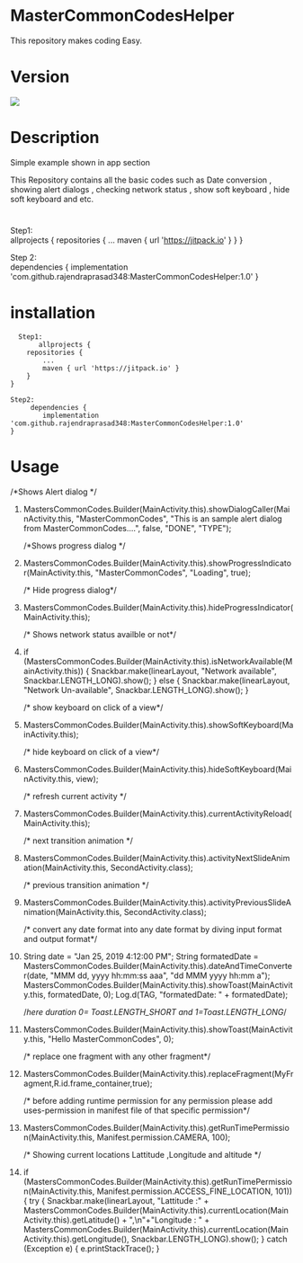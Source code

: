 # MasterCommonCodesHelper
This repository makes coding Easy.

# Version
 [![](https://jitpack.io/v/rajendraprasad348/MasterCommonCodesHelper.svg)](https://jitpack.io/#rajendraprasad348/MasterCommonCodesHelper)

# Description

Simple example shown in app section

This Repository contains all the basic codes such as Date conversion , showing alert dialogs , checking network status , show soft keyboard , hide soft keyboard and etc.


# 

 Step1:  
                      allprojects {
	                  	repositories {
		                              	...
			                              maven { url 'https://jitpack.io' }
	                               	}
	                                }  

  Step 2:  
                 dependencies {
	                            implementation 'com.github.rajendraprasad348:MasterCommonCodesHelper:1.0'
	                            }

# installation

      Step1:  
           allprojects {
		repositories {
			...
			maven { url 'https://jitpack.io' }
		}
	}  
	
	Step2:  
         dependencies {
	        implementation 'com.github.rajendraprasad348:MasterCommonCodesHelper:1.0'
	} 
 
  
  
  # Usage
  
   /*Shows Alert dialog */
1.  MastersCommonCodes.Builder(MainActivity.this).showDialogCaller(MainActivity.this, "MasterCommonCodes", "This is an sample alert dialog from MasterCommonCodes....", false, "DONE", "TYPE");


    /*Shows progress dialog */
2.  MastersCommonCodes.Builder(MainActivity.this).showProgressIndicator(MainActivity.this, "MasterCommonCodes", "Loading", true);


    /* Hide progress dialog*/
3.  MastersCommonCodes.Builder(MainActivity.this).hideProgressIndicator(MainActivity.this);


    /* Shows network status availble or not*/
4. if (MastersCommonCodes.Builder(MainActivity.this).isNetworkAvailable(MainActivity.this)) {
     Snackbar.make(linearLayout, "Network available", Snackbar.LENGTH_LONG).show();
     } else {
     Snackbar.make(linearLayout, "Network Un-available", Snackbar.LENGTH_LONG).show(); }
     
     
    /* show keyboard on click of a view*/
5.  MastersCommonCodes.Builder(MainActivity.this).showSoftKeyboard(MainActivity.this);


    /* hide keyboard on click of a view*/
6.  MastersCommonCodes.Builder(MainActivity.this).hideSoftKeyboard(MainActivity.this, view);


    /* refresh current activity */
7.  MastersCommonCodes.Builder(MainActivity.this).currentActivityReload(MainActivity.this);
          
          
    /* next transition animation */
8.  MastersCommonCodes.Builder(MainActivity.this).activityNextSlideAnimation(MainActivity.this, SecondActivity.class);
            
            
    /* previous transition animation */
 9. MastersCommonCodes.Builder(MainActivity.this).activityPreviousSlideAnimation(MainActivity.this, SecondActivity.class);
                
    /* convert any date format into any date format by diving input format and output format*/
10. String date = "Jan 25, 2019 4:12:00 PM";
    String formatedDate = MastersCommonCodes.Builder(MainActivity.this).dateAndTimeConverter(date, "MMM dd, yyyy hh:mm:ss aaa", "dd MMM yyyy hh:mm a");
    MastersCommonCodes.Builder(MainActivity.this).showToast(MainActivity.this, formatedDate, 0);
    Log.d(TAG, "formatedDate: " + formatedDate);
          
          
    /*here duration 0= Toast.LENGTH_SHORT  and 1=Toast.LENGTH_LONG*/
11. MastersCommonCodes.Builder(MainActivity.this).showToast(MainActivity.this, "Hello MasterCommonCodes", 0);
            
            
    /* replace one fragment with any other fragment*/
12. MastersCommonCodes.Builder(MainActivity.this).replaceFragment(MyFragment,R.id.frame_container,true);
            
            
    /* before adding runtime permission for any permission please add uses-permission in manifest file of that specific permission*/
13. MastersCommonCodes.Builder(MainActivity.this).getRunTimePermission(MainActivity.this, Manifest.permission.CAMERA, 100);
               
               
    /* Showing current locations Lattitude ,Longitude and altitude */
14. if (MastersCommonCodes.Builder(MainActivity.this).getRunTimePermission(MainActivity.this, Manifest.permission.ACCESS_FINE_LOCATION, 101)) {
    try {
    Snackbar.make(linearLayout, "Lattitude :" + MastersCommonCodes.Builder(MainActivity.this).currentLocation(MainActivity.this).getLatitude() + ",\n"+"Longitude : " + MastersCommonCodes.Builder(MainActivity.this).currentLocation(MainActivity.this).getLongitude(), Snackbar.LENGTH_LONG).show();
    } catch (Exception e) {
    e.printStackTrace();
    }
    

                 
